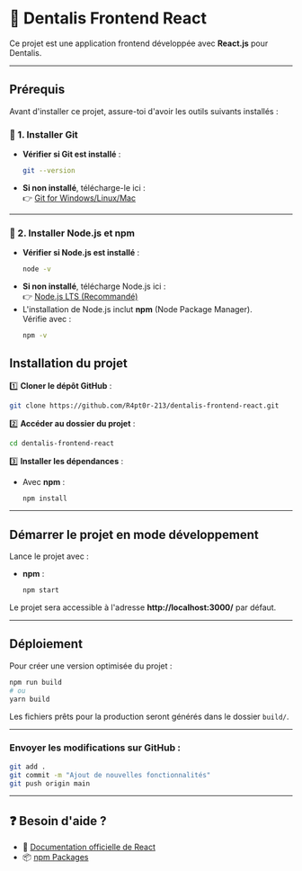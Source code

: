 # 🦷 Dentalis Frontend React

Ce projet est une application frontend développée avec **React.js** pour Dentalis.

---

## Prérequis

Avant d'installer ce projet, assure-toi d'avoir les outils suivants installés :

### 🔹 1. Installer **Git**
- **Vérifier si Git est installé** :
  ```sh
  git --version
  ```
- **Si non installé**, télécharge-le ici :  
  👉 [Git for Windows/Linux/Mac](https://git-scm.com/downloads)

---

### 🔹 2. Installer **Node.js** et **npm**
- **Vérifier si Node.js est installé** :
  ```sh
  node -v
  ```
- **Si non installé**, télécharge Node.js ici :  
  👉 [Node.js LTS (Recommandé)](https://nodejs.org/)
- L'installation de Node.js inclut **npm** (Node Package Manager).  
  Vérifie avec :
  ```sh
  npm -v
  ```

## Installation du projet

1️⃣ **Cloner le dépôt GitHub** :
```sh
git clone https://github.com/R4pt0r-213/dentalis-frontend-react.git
```

2️⃣ **Accéder au dossier du projet** :
```sh
cd dentalis-frontend-react
```

3️⃣ **Installer les dépendances** :

- Avec **npm** :
  ```sh
  npm install
  ```

---

## Démarrer le projet en mode développement

Lance le projet avec :

- **npm** :
  ```sh
  npm start
  ```

Le projet sera accessible à l'adresse **http://localhost:3000/** par défaut.

---

## Déploiement

Pour créer une version optimisée du projet :

```sh
npm run build
# ou
yarn build
```

Les fichiers prêts pour la production seront générés dans le dossier `build/`.

---


### Envoyer les modifications sur GitHub :

```sh
git add .
git commit -m "Ajout de nouvelles fonctionnalités"
git push origin main
```

---

## ❓ Besoin d'aide ?
- 📖 [Documentation officielle de React](https://react.dev/)
- 📦 [npm Packages](https://www.npmjs.com/)
